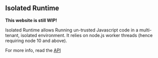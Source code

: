 ## Isolated Runtime

**This website is still WIP!**

Isolated Runtime allows Running un-trusted Javascript code in a multi-tenant, isolated environment.
It relies on node.js worker threads (hence requiring node 10 and above).


For more info, read the [API](api.md)
